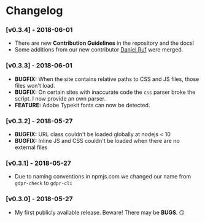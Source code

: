 # Changelog

### [v0.3.4] - 2018-06-01

* There are new **Contribution Guidelines** in the repository and the docs!
* Some additions from our new contributor [Daniel Ruf](https://github.com/DanielRuf) were merged.

### [v0.3.3] - 2018-06-01

* **BUGFIX:** When the site contains relative paths to CSS and JS files, those files won't load.
* **BUGFIX:** On certain sites with inaccurate code the `css` parser broke the script. I now provide an own parser.
* **FEATURE:** Adobe Typekit fonts can now be detected.

### [v0.3.2] - 2018-05-27

* **BUGFIX:** URL class couldn't be loaded globally at nodejs < 10
* **BUGFIX:** Inline JS and CSS couldn't be loaded when there are no external files

### [v0.3.1] - 2018-05-27

* Due to naming conventions in npmjs.com we changed our name from `gdpr-check` to `gdpr-cli`

### [v0.3.0] - 2018-05-27

* My first publicly available release. Beware! There may be **BUGS**. :smirk:

